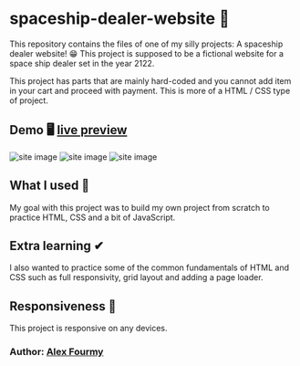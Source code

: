 # spaceship-dealer-website 🚀

This repository contains the files of one of my silly projects: A spaceship dealer website! 😁 This project is supposed to be a fictional website for a space ship dealer set in the year 2122.

This project has parts that are mainly hard-coded and you cannot add item in your cart and proceed with payment. This is more of a HTML / CSS type of project.


## Demo 🖥 [live preview](https://a4my.github.io/spaceship-dealer-website/)

![site image](https://i.imgur.com/NMcLppw.jpg)
![site image](https://i.imgur.com/nGcfKN1.jpg)
![site image](https://i.imgur.com/qGzlzbq.jpg)

## What I used 🔨
My goal with this project was to build my own project from scratch to practice HTML, CSS and a bit of JavaScript.

## Extra learning ✔
I also wanted to practice some of the common fundamentals of HTML and CSS such as full responsivity, grid layout and adding a page loader.

## Responsiveness 📱
This project is responsive on any devices.

### Author: [Alex Fourmy](https://www.linkedin.com/in/alex-fourmy/)
